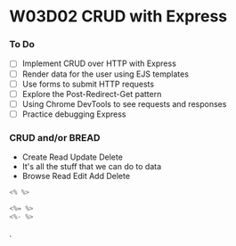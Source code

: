 # W03D02 CRUD with Express

### To Do
- [ ] Implement CRUD over HTTP with Express
- [ ] Render data for the user using EJS templates
- [ ] Use forms to submit HTTP requests
- [ ] Explore the Post-Redirect-Get pattern
- [ ] Using Chrome DevTools to see requests and responses
- [ ] Practice debugging Express

### CRUD and/or BREAD
- Create Read Update Delete
- It's all the stuff that we can do to data
- Browse Read Edit Add Delete

```js
<% %>

<%= %>
<%- %>
```








.
